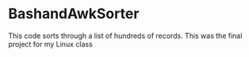# BashandAwkSorter
This code sorts through a list of hundreds of records. This was the final project for my Linux class
